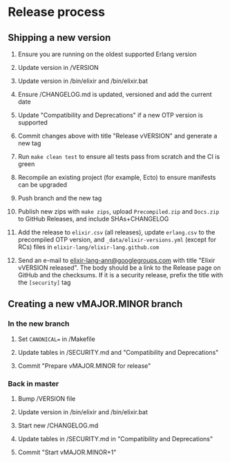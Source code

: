 # Release process

## Shipping a new version

1. Ensure you are running on the oldest supported Erlang version

2. Update version in /VERSION

3. Update version in /bin/elixir and /bin/elixir.bat

4. Ensure /CHANGELOG.md is updated, versioned and add the current date

5. Update "Compatibility and Deprecations" if a new OTP version is supported

6. Commit changes above with title "Release vVERSION" and generate a new tag

7. Run `make clean test` to ensure all tests pass from scratch and the CI is green

8. Recompile an existing project (for example, Ecto) to ensure manifests can be upgraded

9. Push branch and the new tag

10. Publish new zips with `make zips`, upload `Precompiled.zip` and `Docs.zip` to GitHub Releases, and include SHAs+CHANGELOG

11. Add the release to `elixir.csv` (all releases), update `erlang.csv` to the precompiled OTP version, and `_data/elixir-versions.yml` (except for RCs) files in `elixir-lang/elixir-lang.github.com`

12. Send an e-mail to elixir-lang-ann@googlegroups.com with title "Elixir vVERSION released". The body should be a link to the Release page on GitHub and the checksums. If it is a security release, prefix the title with the `[security]` tag

## Creating a new vMAJOR.MINOR branch

### In the new branch

1. Set `CANONICAL=` in /Makefile

2. Update tables in /SECURITY.md and "Compatibility and Deprecations"

3. Commit "Prepare vMAJOR.MINOR for release"

### Back in master

1. Bump /VERSION file

2. Update version in /bin/elixir and /bin/elixir.bat

3. Start new /CHANGELOG.md

4. Update tables in /SECURITY.md in "Compatibility and Deprecations"

5. Commit "Start vMAJOR.MINOR+1"
